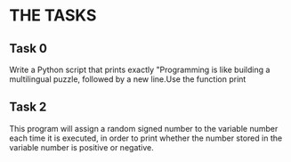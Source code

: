 # THE TASKS

## Task 0

Write a Python script that prints exactly "Programming is like building a multilingual puzzle, followed by a new line.Use the function print

## Task 2

This program will assign a random signed number to the variable number each time it is executed, in order to print whether the number stored in the variable number is positive or negative.
